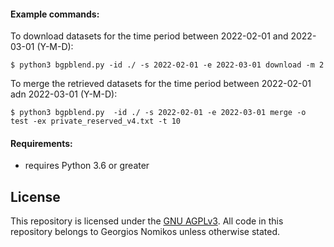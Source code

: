 
#### Example commands:
To download datasets for the time period between 2022-02-01 and 2022-03-01 (Y-M-D):

`$ python3 bgpblend.py -id ./ -s 2022-02-01 -e 2022-03-01 download -m 2`

To merge the retrieved datasets for the time period between 2022-02-01 adn 2022-03-01 (Y-M-D):

`$ python3 bgpblend.py  -id ./ -s 2022-02-01 -e 2022-03-01 merge -o test -ex private_reserved_v4.txt -t 10`

#### Requirements:
- requires Python 3.6 or greater

## License

This repository is licensed under the [GNU AGPLv3](LICENSE). All code in this repository belongs to Georgios Nomikos unless otherwise stated.
